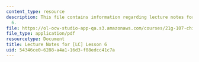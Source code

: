 ```yaml
---
content_type: resource
description: This file contains information regarding lecture notes for [LC] lesson
  6.
file: https://ol-ocw-studio-app-qa.s3.amazonaws.com/courses/21g-107-chinese-i-streamlined-fall-2014/54346ce06288a4a116d3f08edcc41c7a_MIT21G_107F14_Chars6.pdf
file_type: application/pdf
resourcetype: Document
title: Lecture Notes for [LC] Lesson 6
uid: 54346ce0-6288-a4a1-16d3-f08edcc41c7a
---
```

